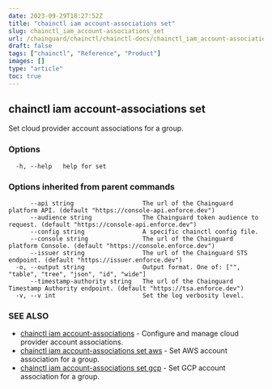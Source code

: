 ```yaml
---
date: 2023-09-29T18:27:52Z
title: "chainctl iam account-associations set"
slug: chainctl_iam_account-associations_set
url: /chainguard/chainctl/chainctl-docs/chainctl_iam_account-associations_set/
draft: false
tags: ["chainctl", "Reference", "Product"]
images: []
type: "article"
toc: true
---
```

## chainctl iam account-associations set

Set cloud provider account associations for a group.

### Options

```
  -h, --help   help for set
```

### Options inherited from parent commands

```
      --api string                   The url of the Chainguard platform API. (default "https://console-api.enforce.dev")
      --audience string              The Chainguard token audience to request. (default "https://console-api.enforce.dev")
      --config string                A specific chainctl config file.
      --console string               The url of the Chainguard platform Console. (default "https://console.enforce.dev")
      --issuer string                The url of the Chainguard STS endpoint. (default "https://issuer.enforce.dev")
  -o, --output string                Output format. One of: ["", "table", "tree", "json", "id", "wide"]
      --timestamp-authority string   The url of the Chainguard Timestamp Authority endpoint. (default "https://tsa.enforce.dev")
  -v, --v int                        Set the log verbosity level.
```

### SEE ALSO

* [chainctl iam account-associations](/chainguard/chainctl/chainctl-docs/chainctl_iam_account-associations/)	 - Configure and manage cloud provider account associations.
* [chainctl iam account-associations set aws](/chainguard/chainctl/chainctl-docs/chainctl_iam_account-associations_set_aws/)	 - Set AWS account association for a group.
* [chainctl iam account-associations set gcp](/chainguard/chainctl/chainctl-docs/chainctl_iam_account-associations_set_gcp/)	 - Set GCP account association for a group.


